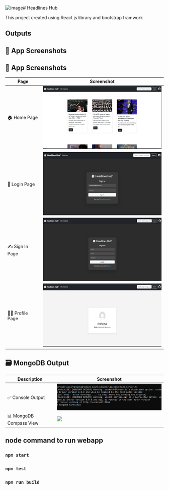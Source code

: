 ![image](https://github.com/user-attachments/assets/c962da78-3567-4ef0-aaef-20f6ed603f9f)# Headlines Hub  

This project created using React js library and bootstrap framwork

## Outputs 

## 🚀 App Screenshots

## 📸 App Screenshots

| Page         | Screenshot |
|--------------|------------|
| 🏠 Home Page  | <img src="output/homePage.png" width="400" height="200"/>|
| 🔐 Login Page | <img src="output/loginPage.png" width="400" height="200"/>|
| ✍️ Sign In Page |<img src="output/signinPage.png" width="400" height="200"/>|
| 🙍‍♂️ Profile Page |<img src="output/profilePage.png" width="400" height="200"/> |


## 🗃️ MongoDB Output

| Description                | Screenshot |
|---------------------------|------------|
| ✅ Console Output          | <img src="output/mongoCmd.png" width="500"/> |
| 📊 MongoDB Compass View   | <img src="screenshots/mongodbDB.png" width="500"/> |



## node command to run webapp
### `npm start`
### `npm test`
### `npm run build`



